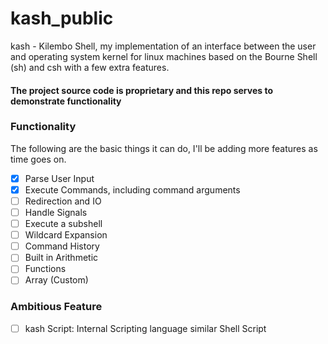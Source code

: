 # kash_public


kash - Kilembo Shell, my implementation of an interface between the user and operating system kernel for linux machines based on the Bourne Shell (sh) and csh with a few extra features.

#### The project source code is proprietary and this repo serves to demonstrate functionality

### Functionality
The following are the basic things it can do, I'll be adding more features as time goes on.

- [x] Parse User Input
- [x] Execute Commands, including command arguments
- [ ] Redirection and IO
- [ ] Handle Signals
- [ ] Execute a subshell
- [ ] Wildcard Expansion
- [ ] Command History
- [ ] Built in Arithmetic
- [ ] Functions
- [ ] Array (Custom)

### Ambitious Feature
- [ ] kash Script: Internal Scripting language similar Shell Script 

